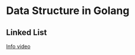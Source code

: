 # Data Structure in Golang

## Linked List


[Info video]([https://www.youtube.com/watch?v=1S0_-VxPLJo)
